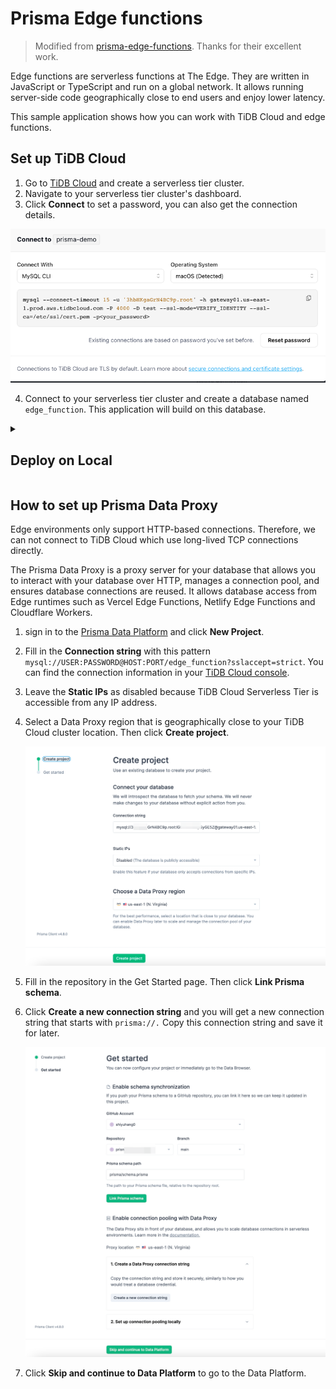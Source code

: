 # Prisma Edge functions

> Modified from [prisma-edge-functions](https://github.com/ruheni/prisma-edge-functions). Thanks for their excellent work.

Edge functions are serverless functions at The Edge. They are written in JavaScript or TypeScript and run on a global network. It allows running server-side code geographically close to end users and enjoy lower latency.

This sample application shows how you can work with TiDB Cloud and edge functions.


## Set up TiDB Cloud

1. Go to [TiDB Cloud](https://tidbcloud.com/) and create a serverless tier cluster.
2. Navigate to your serverless tier cluster's dashboard.
3. Click **Connect** to set a password,  you can also get the connection details.

![tidbcloud-connect.png](img/connect.png)

4. Connect to your serverless tier cluster and create a database named `edge_function`. This application will build on this database.

<details>
  <summary><h2>Deploy on Local</h2></summary>

1. Fork this repository and clone it to your local machine.
    
    ```
    git clone https://github.com/${user_name}/prisma-edge-functions.git
    cd prisma-edge-functions
    ```
   
2. Set DATABASE_URL environment variables.

    ```
    export DATABASE_URL=mysql://<User>:<Password>@<Endpoint>:<Port>/edge_function?sslaccept=strict
    ```

3. apply prisma migrate and seed.

    ```
    npx prisma migrate deploy
    npx prisma db seed
    ```
   
4. [Set up Prisma Data Proxy](#How to set up Prisma Data Proxy)

5. Replace the `DATABASE_URL` with the connection string you got from Prisma Data Platform.

   ```
   export DATABASE_URL=DATABASE_URL=prisma://aws-us-east-1.prisma-data.com/?api_key=•••••••••••••••••
   ```

6. Generate Prisma Client that will connect through the Prisma Data Proxy using HTTP.

   ```
   npx prisma generate --data-proxy
   ```
   
7. Start the app.

    ```
    npm run dev
    ```

🎉 Mission Completes.

The app is now running, navigate to http://localhost:3000/ in your browser to explore it.

</details>


## How to set up Prisma Data Proxy

Edge environments only support HTTP-based connections. Therefore, we can not connect to TiDB Cloud which use long-lived TCP connections directly.

The Prisma Data Proxy is a proxy server for your database that allows you to interact with your database over HTTP, manages a connection pool, and ensures database connections are reused. It allows database access from Edge runtimes such as Vercel Edge Functions, Netlify Edge Functions and Cloudflare Workers.

1. sign in to the [Prisma Data Platform](https://cloud.prisma.io/) and click **New Project**.
2. Fill in the **Connection string** with this pattern `mysql://USER:PASSWORD@HOST:PORT/edge_function?sslaccept=strict`. You can find the connection information in your [TiDB Cloud console](https://tidbcloud.com/console/clusters).
3. Leave the **Static IPs** as disabled because TiDB Cloud Serverless Tier is accessible from any IP address.
4. Select a Data Proxy region that is geographically close to your TiDB Cloud cluster location. Then click **Create project**.

   ![prisma_project.png](img/prisma_project.png)

5. Fill in the repository in the Get Started page. Then click **Link Prisma schema**.
6. Click **Create a new connection string** and you will get a new connection string that starts with `prisma://.` Copy this connection string and save it for later.

   ![prisma_start.png](img/prisma_start.png)

7. Click **Skip and continue to Data Platform** to go to the Data Platform.